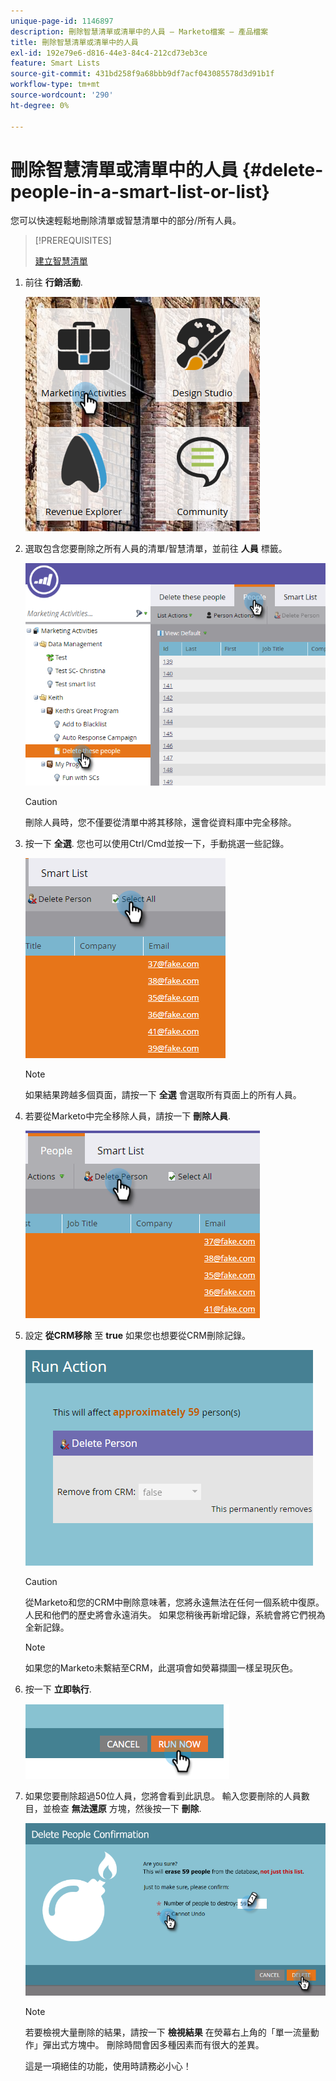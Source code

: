 ```yaml
---
unique-page-id: 1146897
description: 刪除智慧清單或清單中的人員 — Marketo檔案 — 產品檔案
title: 刪除智慧清單或清單中的人員
exl-id: 192e79e6-d816-44e3-84c4-212cd73eb3ce
feature: Smart Lists
source-git-commit: 431bd258f9a68bbb9df7acf043085578d3d91b1f
workflow-type: tm+mt
source-wordcount: '290'
ht-degree: 0%

---
```


# 刪除智慧清單或清單中的人員 {#delete-people-in-a-smart-list-or-list}

您可以快速輕鬆地刪除清單或智慧清單中的部分/所有人員。

>[!PREREQUISITES]
>
>[建立智慧清單](/help/marketo/product-docs/core-marketo-concepts/smart-lists-and-static-lists/creating-a-smart-list/create-a-smart-list.md)

1. 前往 **行銷活動**.

   ![](assets/ma-1.png)

1. 選取包含您要刪除之所有人員的清單/智慧清單，並前往 **人員** 標籤。

   ![](assets/two-1.png)

   >[!CAUTION]
   >
   >刪除人員時，您不僅要從清單中將其移除，還會從資料庫中完全移除。

1. 按一下 **全選**. 您也可以使用Ctrl/Cmd並按一下，手動挑選一些記錄。

   ![](assets/three-1.png)

   >[!NOTE]
   >
   >如果結果跨越多個頁面，請按一下 **全選** 會選取所有頁面上的所有人員。

1. 若要從Marketo中完全移除人員，請按一下 **刪除人員**.

   ![](assets/four-1.png)

1. 設定 **從CRM移除** 至 **true** 如果您也想要從CRM刪除記錄。

   ![](assets/five.png)

   >[!CAUTION]
   >
   >從Marketo和您的CRM中刪除意味著，您將永遠無法在任何一個系統中復原。 人民和他們的歷史將會永遠消失。 如果您稍後再新增記錄，系統會將它們視為全新記錄。

   >[!NOTE]
   >
   >如果您的Marketo未繫結至CRM，此選項會如熒幕擷圖一樣呈現灰色。

1. 按一下 **立即執行**.

   ![](assets/image2014-9-24-13-3a0-3a3.png)

1. 如果您要刪除超過50位人員，您將會看到此訊息。 輸入您要刪除的人員數目，並檢查 **無法還原** 方塊，然後按一下 **刪除**.

   ![](assets/seven.png)

   >[!NOTE]
   >
   >若要檢視大量刪除的結果，請按一下 **檢視結果** 在熒幕右上角的「單一流量動作」彈出式方塊中。 刪除時間會因多種因素而有很大的差異。

   這是一項絕佳的功能，使用時請務必小心！
